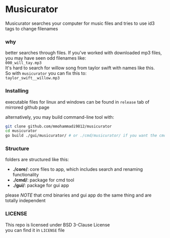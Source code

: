 Musicurator
===========
Musicurator searches your computer for music files and tries to use id3 tags to change filenames
### why
better searches through files. If you've worked with downloaded mp3 files, you may have seen odd filenames like:  
`000_will_tay.mp3`  
It's hard to search for willow song from taylor swift with names like this.  
So with `musicurator` you can fix this to:  
`taylor_swift__willow.mp3`
### Installing
executable files for linux and windows can be found in `release` tab of mirrored github page  

alternatively, you may build command-line tool with:  
```bash
git clone github.com/mmohammadi9812/musicurator
cd musicurator
go build ./gui/musicurator/ # or ./cmd/musicurator/ if you want the cmd binaries
```
### Structure
folders are structured like this:  
+ **./core/**: core files to app, which includes search and renaming functionality
+ **./cmd/**: package for cmd tool
+ **./gui/**: package for gui app

please *NOTE* that cmd binaries and gui app do the same thing and are totally independent

### LICENSE
This repo is licensed under BSD 3-Clause License    
you can find it in `LICENSE` file
